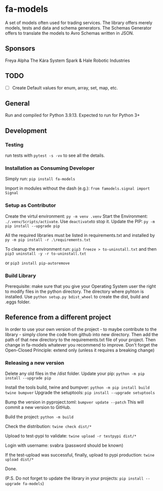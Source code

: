 # fa-models
A set of models often used for trading services. The library offers merely models, tests and data and schema generators. The Schemas Generator offers to translate the models to Avro Schemas written in JSON.

## Sponsors
Freya Alpha
The Kára System
Spark & Hale Robotic Industries

## TODO
- [ ] Create Default values for enum, array, set, map, etc.

## General
Run and compiled for Python 3.9.13.
Expected to run for Python 3+

## Development

### Testing
run tests with `pytest -s -vv` to see all the details.

### Installation as Consuming Developer

Simply run: `pip install fa-models`

Import in modules without the dash (e.g.): `from famodels.signal import Signal`

### Setup as Contributor
Create the virtul environment: `py -m venv .venv`
Start the Environment: `./.venv/Scripts/activate`. Use `deactivate`to stop it.
Update the PIP: `py -m pip install --upgrade pip`

All the required libraries must be listed in requirements.txt and installed by  `py -m pip install -r .\requirements.txt`

To cleanup the environment run:
`pip3 freeze > to-uninstall.txt` and then
`pip3 uninstall -y -r to-uninstall.txt`

or `pip3 install pip-autoremove`

### Build Library
Prerequisite: make sure that you give your Operating System user the right to modify files in the python directory. The directory where pyhton is installed.
Use `python setup.py bdist_wheel` to create the dist, build and .eggs folder.

## Reference from a different project
In order to use your own version of the project - to maybe contribute to the library - simply clone the code from github into new directory. Then add the path of that new directory to the requirements.txt file of your project. Then change in fa-models whatever you recommend to improve. Don't forget the Open-Closed Principle: extend only (unless it requires a breaking change)


### Releasing a new version

Delete any old files in the /dist folder.
Update your pip: `python -m pip install --upgrade pip`

Install the tools build, twine and bumpver: `python -m pip install build twine bumpver`
Upgrade the setuptools: `pip install --upgrade setuptools`

Bump the version in pyproject.toml: `bumpver update --patch`
This will commit a new version to GitHub.

Build the project: `python -m build`

Check the distribution: `twine check dist/*`

Upload to test-pypi to validate: `twine upload -r testpypi dist/*`

Login with username: svabra (password should be known)

If the test-upload was successful, finally, upload to pypi production: `twine upload dist/*`

Done.

(P.S. Do not forget to update the library in your projects: `pip install --upgrade fa-models`)

